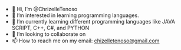 - 👋 Hi, I’m @ChrizelleTenoso
- 👀 I’m interested in learning programming languages.
- 🌱 I’m currently learning different programming languages like JAVA SCRIPT, C++, C#, and PYTHON
- 💞️ I’m looking to collaborate on 
- 📫 How to reach me on my email: chizelletenoso@gmail.com

<!---
ChrizelleTenoso/ChrizelleTenoso is a ✨ special ✨ repository because its `README.md` (this file) appears on your GitHub profile.
You can click the Preview link to take a look at your changes.
--->

